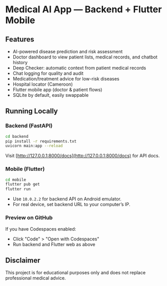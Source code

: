 # Medical AI App — Backend + Flutter Mobile

## Features
- AI-powered disease prediction and risk assessment
- Doctor dashboard to view patient lists, medical records, and chatbot history
- Deep Checker: automatic context from patient medical records
- Chat logging for quality and audit
- Medication/treatment advice for low-risk diseases
- Hospital locator (Cameroon)
- Flutter mobile app (doctor & patient flows)
- SQLite by default, easily swappable

## Running Locally

### Backend (FastAPI)
```bash
cd backend
pip install -r requirements.txt
uvicorn main:app --reload
```
Visit [http://127.0.0.1:8000/docs](http://127.0.0.1:8000/docs) for API docs.

### Mobile (Flutter)
```bash
cd mobile
flutter pub get
flutter run
```
- Use `10.0.2.2` for backend API on Android emulator.
- For real device, set backend URL to your computer’s IP.

### Preview on GitHub
If you have Codespaces enabled:
- Click "Code" > "Open with Codespaces"
- Run backend and Flutter web as above

## Disclaimer
This project is for educational purposes only and does not replace professional medical advice.